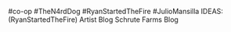 #co-op
#TheN4rdDog
#RyanStartedTheFire
#JulioMansilla
IDEAS: (RyanStartedTheFire)
Artist Blog
Schrute Farms Blog
